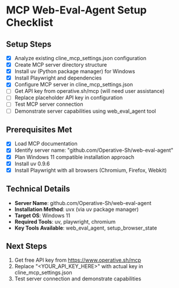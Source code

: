 # MCP Web-Eval-Agent Setup Checklist

## Setup Steps
- [x] Analyze existing cline_mcp_settings.json configuration
- [x] Create MCP server directory structure
- [x] Install uv (Python package manager) for Windows
- [x] Install Playwright and dependencies
- [x] Configure MCP server in cline_mcp_settings.json
- [ ] Get API key from operative.sh/mcp (will need user assistance)
- [ ] Replace placeholder API key in configuration
- [ ] Test MCP server connection
- [ ] Demonstrate server capabilities using web_eval_agent tool

## Prerequisites Met
- [x] Load MCP documentation
- [x] Identify server name: "github.com/Operative-Sh/web-eval-agent"
- [x] Plan Windows 11 compatible installation approach
- [x] Install uv 0.9.6
- [x] Install Playwright with all browsers (Chromium, Firefox, Webkit)

## Technical Details
- **Server Name**: github.com/Operative-Sh/web-eval-agent
- **Installation Method**: uvx (via uv package manager)
- **Target OS**: Windows 11
- **Required Tools**: uv, playwright, chromium
- **Key Tools Available**: web_eval_agent, setup_browser_state

## Next Steps
1. Get free API key from https://www.operative.sh/mcp
2. Replace "<YOUR_API_KEY_HERE>" with actual key in cline_mcp_settings.json
3. Test server connection and demonstrate capabilities
